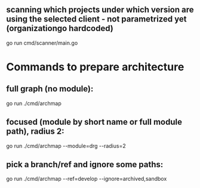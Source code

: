 ## scanning which projects under which version are using the selected client - not parametrized yet (organizationgo hardcoded)
go run cmd/scanner/main.go 

# Commands to prepare architecture
## full graph (no module):
go run ./cmd/archmap

##  focused (module by short name or full module path), radius 2:
go run ./cmd/archmap --module=drg --radius=2

##  pick a branch/ref and ignore some paths:
go run ./cmd/archmap --ref=develop --ignore=archived,sandbox